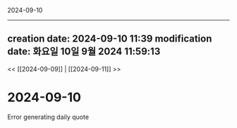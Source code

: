 
2024-09-10

---
creation date: 2024-09-10 11:39
modification date: 화요일 10일 9월 2024 11:59:13
---

<< [[2024-09-09]] | [[2024-09-11]] >>

# 2024-09-10

Error generating daily quote
